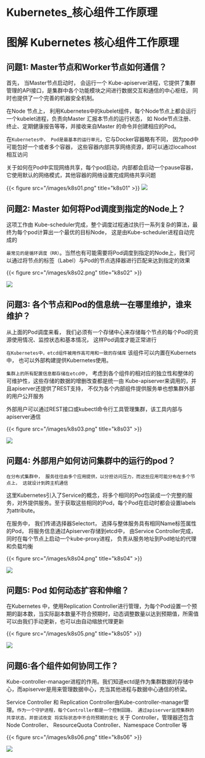 # Kubernetes_核心组件工作原理


# 图解 Kubernetes 核心组件工作原理

## 问题1: Master节点和Worker节点如何通信？

首先， 当Master节点启动时， 会运行一个 Kube-apiserver进程，它提供了集群管理的API接口，是集群中各个功能模块之间进行数据交互和通信的中心枢纽， 同时也提供了一个完善的机器安全机制。

在Node 节点上， 利用Kubernetes中的kubelet组件，每个Node节点上都会运行一个kubelet进程，负责向Master 汇报本节点的运行状态， 如 Node节点注册、终止、定期健康报告等等，并接收来自Master 的命令并创建相应的Pod。

在`Kubernetes中， Pod是最基本的运行单元`，它与Docker容器略有不同， 因为pod中可能包好一个或者多个容器， 这些容器内部共享网络资源，即可以通过localhost 相互访问

关于如何在Pod中实现网络共享，每个pod启动，内部都会启动一个pause容器，它使用默认的网络模式，其他容器的网络设置完成网络共享问题

{{< figure src="/images/k8s01.png" title="k8s01" >}}
![](media/17048741105220.jpg)


## 问题2: Master 如何将Pod调度到指定的Node上？

这项工作由 Kube-scheduler完成，整个调度过程通过执行一系列复杂的算法，最终为每个pod计算出一个最优的目标Node， 这是由Kube-scheduler进程自动完成的

`最常见的是循环调度（RR）`。当然也有可能需要将Pod调度到指定的Node上，我们可以通过将节点的标签（Label）与Pod的节点选择器进行匹配来达到指定的效果

{{< figure src="/images/k8s02.png" title="k8s02" >}}

![](media/17048754948493.jpg)

## 问题3: 各个节点和Pod的信息统一在哪里维护，谁来维护？

从上面的Pod调度来看， 我们必须有一个存储中心来存储每个节点的每个Pod的资源使用情况、监控状态和基本情况， 这样Pod调度才能正常进行

`在Kubernetes中，etcd组件被用作高可用和一致的存储库` 该组件可以内置在Kubernets中， 也可以外部构建提供Kubernetes使用。

`集群上的所有配置信息都存储在etcd中`， 考虑到各个组件的相对应的独立性和整体的可维护性，这些存储的数据的增删改查都是统一由 Kube-apiserver来调用的，并且apiserver还提供了REST支持， 不仅为各个内部组件提供服务单也想集群外部的用户公开服务

外部用户可以通过REST接口或kubectl命令行工具管理集群，该工具内部与apiserver通信

{{< figure src="/images/k8s03.png" title="k8s03" >}}

![](media/17048776415289.jpg)

## 问题4: 外部用户如何访问集群中的运行的pod？

`在分布式集群中， 服务往往由多个应用提供，以分担访问压力，而这些应用可能分布在多个节点上， 这就设计到跨主机通信`

这里Kubernetes引入了Service的概念，将多个相同的Pod包装成一个完整的服务，对外提供服务。至于获取这些相同的Pod，每个Pod在启动时都会设置labels为attribute。

在服务中， 我们传递选择器Selectort， 选择与整体服务具有相同Name标签属性的Pod， 将服务信息通过Apiserver存储到etcd中， 由Service Controller完成，同时在每个节点上启动一个kube-proxy进程， 负责从服务地址到Pod地址的代理和负载均衡

{{< figure src="/images/k8s04.png" title="k8s04" >}}

![](media/17049408905683.jpg)

## 问题5: Pod 如何动态扩容和伸缩？
在Kubernetes 中，使用Replication Controller进行管理，为每个Pod设置一个预期的副本数，当实际副本数量不符合预期时，动态调整数量以达到预期值，所需值可以由我们手动更新，也可以由自动缩放代理更新

{{< figure src="/images/k8s05.png" title="k8s05" >}}

![](media/17049425021996.jpg)



## 问题6:各个组件如何协同工作？
Kube-controller-manager进程的作用。我们知道ectd是作为集群数据的存储中心，而apiserver是用来管理数据中心，充当其他进程与数据中心通信的桥梁。

Service Controller 和 Replication Controller由Kube-controller-manager管理。`作为一个守护进程，每个Controller都是一个控制回路， 通过apiserver监控集群的共享状态，并尝试改变 将实际状态中不合符预期的变化`
关于 Controller，管理器还包含 Node Controller、 ResourceQuota Controller、Namespace Controller 等

{{< figure src="/images/k8s06.png" title="k8s06" >}}

![](media/17049428233678.jpg)


